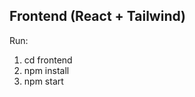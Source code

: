 Frontend (React + Tailwind)
--------------------------
Run:
1. cd frontend
2. npm install
3. npm start

